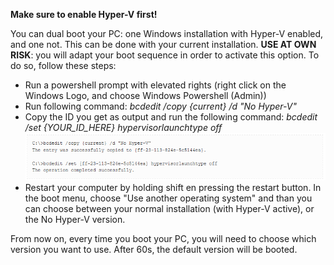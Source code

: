 **Make sure to enable Hyper-V first!**

You can dual boot your PC: one Windows installation with Hyper-V enabled, and one not. This can be done with your current installation. **USE AT OWN RISK**: you will adapt your boot sequence in order to activate this option. To do so, follow these steps:
* Run a powershell prompt with elevated rights (right click on the Windows Logo, and choose Windows Powershell (Admin))
* Run following command: *bcdedit /copy {current} /d "No Hyper-V"*
* Copy the ID you get as output and run the following command:  *bcdedit /set {YOUR_ID_HERE} hypervisorlaunchtype off* 
![bcedit](bcedit.png)
* Restart your computer by holding shift en pressing the restart button. In the boot menu, choose "Use another operating system" and than you can choose between your normal installation (with Hyper-V active), or the No Hyper-V version.

From now on, every time you boot your PC, you will need to choose which version you want to use. After 60s, the default version will be booted.